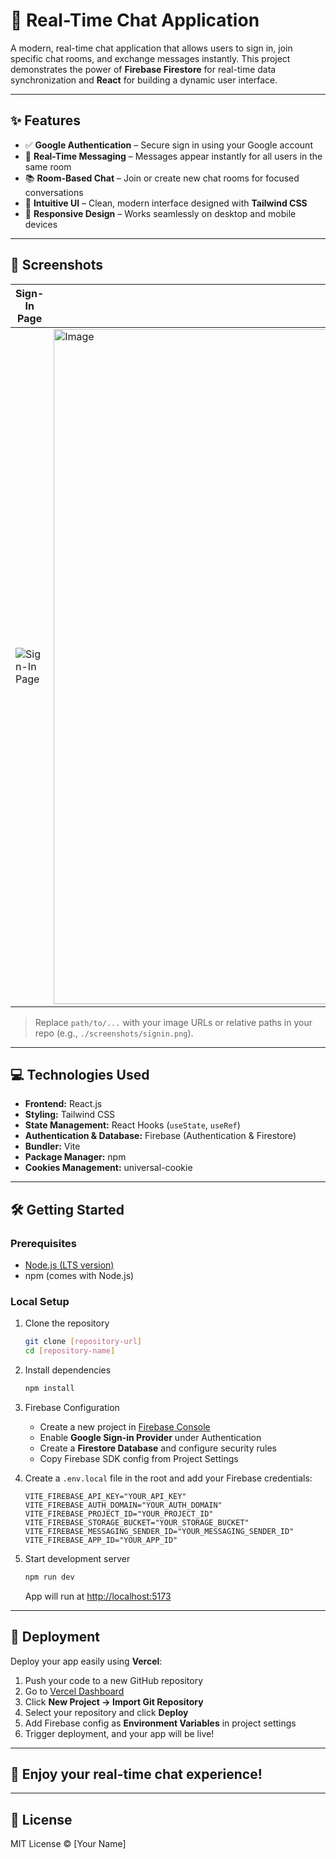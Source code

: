 # 🚀 Real-Time Chat Application

A modern, real-time chat application that allows users to sign in, join specific chat rooms, and exchange messages instantly. This project demonstrates the power of **Firebase Firestore** for real-time data synchronization and **React** for building a dynamic user interface.

---

## ✨ Features

- ✅ **Google Authentication** – Secure sign in using your Google account  
- 💬 **Real-Time Messaging** – Messages appear instantly for all users in the same room  
- 📚 **Room-Based Chat** – Join or create new chat rooms for focused conversations  
- 🎨 **Intuitive UI** – Clean, modern interface designed with **Tailwind CSS**  
- 📱 **Responsive Design** – Works seamlessly on desktop and mobile devices  

---

## 📸 Screenshots

| Sign-In Page | Room Selection Page | Chat Page |
|-------------|---------------------|-----------|
| ![Sign-In Page](path/to/signin-image.png) | <img width="1920" height="1080" alt="Image" src="https://github.com/user-attachments/assets/9477122a-e47d-4241-84a6-fe3ca1bef440" /> | ![Chat Page](path/to/chat-page-image.png) |

> Replace `path/to/...` with your image URLs or relative paths in your repo (e.g., `./screenshots/signin.png`).

---

## 💻 Technologies Used

- **Frontend:** React.js  
- **Styling:** Tailwind CSS  
- **State Management:** React Hooks (`useState`, `useRef`)  
- **Authentication & Database:** Firebase (Authentication & Firestore)  
- **Bundler:** Vite  
- **Package Manager:** npm  
- **Cookies Management:** universal-cookie  

---

## 🛠️ Getting Started

### Prerequisites

- [Node.js (LTS version)](https://nodejs.org/)  
- npm (comes with Node.js)

### Local Setup

1. Clone the repository  
    ```bash
    git clone [repository-url]
    cd [repository-name]
    ```

2. Install dependencies  
    ```bash
    npm install
    ```

3. Firebase Configuration  
    - Create a new project in [Firebase Console](https://console.firebase.google.com/)  
    - Enable **Google Sign-in Provider** under Authentication  
    - Create a **Firestore Database** and configure security rules  
    - Copy Firebase SDK config from Project Settings  

4. Create a `.env.local` file in the root and add your Firebase credentials:
    ```env
    VITE_FIREBASE_API_KEY="YOUR_API_KEY"
    VITE_FIREBASE_AUTH_DOMAIN="YOUR_AUTH_DOMAIN"
    VITE_FIREBASE_PROJECT_ID="YOUR_PROJECT_ID"
    VITE_FIREBASE_STORAGE_BUCKET="YOUR_STORAGE_BUCKET"
    VITE_FIREBASE_MESSAGING_SENDER_ID="YOUR_MESSAGING_SENDER_ID"
    VITE_FIREBASE_APP_ID="YOUR_APP_ID"
    ```

5. Start development server  
    ```bash
    npm run dev
    ```
    App will run at [http://localhost:5173](http://localhost:5173)

---

## 🚀 Deployment

Deploy your app easily using **Vercel**:

1. Push your code to a new GitHub repository  
2. Go to [Vercel Dashboard](https://vercel.com/dashboard)  
3. Click **New Project → Import Git Repository**  
4. Select your repository and click **Deploy**  
5. Add Firebase config as **Environment Variables** in project settings  
6. Trigger deployment, and your app will be live!

---

## 🎉 Enjoy your real-time chat experience!

---

## 📜 License

MIT License © [Your Name]
